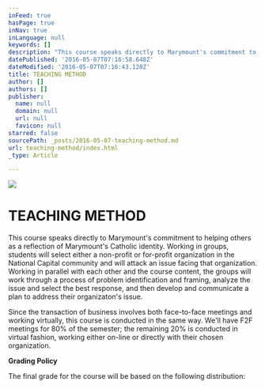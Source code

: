 ```yaml
---
inFeed: true
hasPage: true
inNav: true
inLanguage: null
keywords: []
description: "This course speaks directly to Marymount's commitment to helping others as a reflection of Marymount's Catholic identity. Working in groups, students will select either a non-profit or for-profit organization in the National Capital community and will attack an issue facing that organization. Working in parallel with each other and the course content, the groups will work through a process of problem identification and framing, analyze the issue and select the best response, and then develop and communicate a plan to address their organizaton's issue."
datePublished: '2016-05-07T07:16:58.648Z'
dateModified: '2016-05-07T07:16:43.120Z'
title: TEACHING METHOD
author: []
authors: []
publisher:
  name: null
  domain: null
  url: null
  favicon: null
starred: false
sourcePath: _posts/2016-05-07-teaching-method.md
url: teaching-method/index.html
_type: Article

---
```

![](https://the-grid-user-content.s3-us-west-2.amazonaws.com/44e9920f-6e56-497a-ac69-b3d58260ceee.jpg)

# TEACHING METHOD

This course speaks directly to Marymount's commitment to helping others as a reflection of Marymount's Catholic identity. Working in groups, students will select either a non-profit or for-profit organization in the National Capital community and will attack an issue facing that organization. Working in parallel with each other and the course content, the groups will work through a process of problem identification and framing, analyze the issue and select the best response, and then develop and communicate a plan to address their organizaton's issue.

Since the transaction of business involves both face-to-face meetings and working virtually, this course is conducted in the same way. We'll have F2F meetings for 80% of the semester; the remaining 20% is conducted in virtual fashion, working either on-line or directly with their chosen organization.

**Grading Policy**

The final grade for the course will be based on the following distribution: